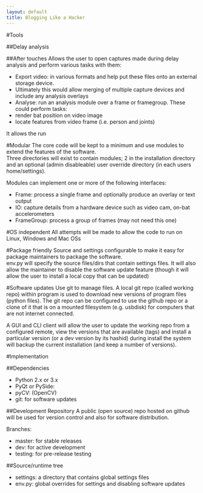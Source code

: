 ```yaml
---
layout: default
title: Blogging Like a Hacker
---
```


#Tools

##Delay analysis

##After touches
Allows the user to open captures made during delay analysis and perform various tasks with them:

* Export video: in various formats and help put these files onto an external storage device.
 * Ultimately this would allow merging of multiple capture devices and include any analysis overlays
* Analyse: run an analysis module over a frame or framegroup.  These could perform tasks:
 * render bat position on video image
 * locate features from video frame (i.e. person and joints)

It allows the run

#Modular
The core code will be kept to a minimum and use modules to extend the features of the software.  
Three directories will exist to contain modules; 2 in the installation directory and an optional 
(admin disableable) user override directory (in each users home/settings).

Modules can implement one or more of the following interfaces:
* Frame: process a single frame and optionally produce an overlay or text output
* IO: capture details from a hardware device such as video cam, on-bat accelerometers
* FrameGroup: process a group of frames (may not need this one)

#OS independent
All attempts will be made to allow the code to run on Linux, Windows and Mac OSs

#Package friendly
Source and settings configurable to make it easy for package maintainers to package the software.  
env.py will specify the source files/dirs that contain settings files.  It will also allow the 
maintainer to disable the software update feature (though it will allow the user to install a 
local copy that can be updated)

#Software updates
Use git to manage files.  A local git repo (called working repo) within program is used to download 
new versions of program files (python files).  The git repo can be configured to use the github repo 
or a clone of it that is on a mounted filesystem (e.g. usbdisk) for computers that are not internet 
connected.

A GUI and CLI client will allow the user to update the working repo from a configured remote, view 
the versions that are available (tags) and install a particular version (or a dev version by its hashid)
during install the system will backup the current installation (and keep a number of versions).

#Implementation

##Dependencies
* Python 2.x or 3.x
* PyQt or PySide:
* pyCV: (OpenCV)
* git: for software updates

##Development Repository
A public (open source) repo hosted on github will be used for version control and also for software 
distribution.

Branches:
* master: for stable releases
* dev: for active development
* testing: for pre-release testing

##Source/runtime tree
* settings: a directory that contains global settings files
* env.py: global overrides for settings and disabling software updates
